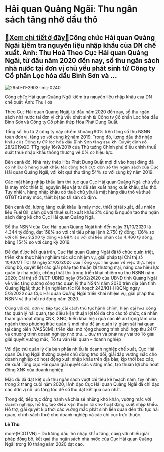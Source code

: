 Hải quan Quảng Ngãi: Thu ngân sách tăng nhờ dầu thô
===================================================

[:gift:Xem chi tiết ở đây:gift:](https://hddtvn.com/hai-quan-quang-ngai-thu-ngan-sach-tang-nho-dau-tho/)Công chức Hải quan Quảng Ngãi kiểm tra nguyên liệu nhập khẩu của DN chế xuất. Ảnh: Thu Hoà Theo Cục Hải quan Quảng Ngãi, từ đầu năm 2020 đến nay, số thu ngân sách nhà nước tại đơn vị chủ yếu phát sinh từ Công ty Cổ phần Lọc hóa dầu Bình Sơn và …
-----------------------------------------------------------------------------------------------------------------------------------------------------------------------------------------------------------------------------------------------------





![2950-11-2903-img-0240](https://hddtvn.com/wp-content/uploads/2021/01/2950_11-2903_IMG-0240.jpg "Công chức Hải quan Quảng Ngãi kiểm tra nguyên liệu nhập khẩu của DNCX. 	 Ảnh: Thu Hoà")


Công chức Hải quan Quảng Ngãi kiểm tra nguyên liệu nhập khẩu của DN chế xuất. Ảnh: Thu Hoà



Theo Cục Hải quan Quảng Ngãi, từ đầu năm 2020 đến nay, số thu ngân sách nhà nước tại đơn vị chủ yếu phát sinh từ Công ty Cổ phần Lọc hóa dầu Bình Sơn và Công ty Cổ phần thép Hòa Phát Dung Quất.


Tổng số thu từ 2 công ty này chiếm khoảng 90% trên tổng số thu NSNN toàn đơn vị, tăng so với cùng kỳ năm 2019. Trong đó, lượng dầu thô nhập khẩu của Công ty CP lọc hóa dầu Bình Sơn tăng sau khi Quyết định số 28/2019/QĐ-TTg ngày 16/9/2019 của Thủ tướng Chính phủ điều chỉnh thuế suất thuế nhập khẩu thông thường về 0% có hiệu lực.


Bên cạnh đó, Nhà máy thép Hòa Phát Dung Quất mới đi vào hoạt động đã có nhiều lô hàng xuất khẩu tác động tích cực đến số thu ngân sách của Cục Hải quan Quảng Ngãi, với kết quả thu tăng 54% so với cùng kỳ năm 2019.


Các mặt hàng nhập khẩu làm thủ tục qua Cục Hải quan Quảng Ngãi chủ yếu là máy móc thiết bị, nguyên liệu vật tư để sản xuất hàng xuất khẩu, dầu thô. Tuy nhiên, hàng nhập khẩu có thuế chủ yếu là mặt hàng dầu thô và thuế GTGT từ máy móc, thiết bị tạo tài sản cố định.


Bên cạnh đó, lượng hàng xuất khẩu là máy móc, thiết bị tái xuất, dầu nhiên liệu Fuel Oil, dăm gỗ với thuế suất xuất khẩu 2% cũng là nguồn tạo thu ngân sách đáng kể cho Cục Hải quan Quảng Ngãi.


Số thu NSNN của Cục Hải quan Quảng Ngãi tính đến ngày 31/10/2020 là 4.344 tỷ đồng, đạt 158% so với chỉ tiêu pháp lệnh 2.750 tỷ đồng; 136% so với chỉ tiêu 3.200 tỷ đồng và 98% so với chỉ tiêu phấn đấu 4.460 tỷ đồng; bằng 154% so với cùng kỳ 2019.


Để đạt được kết quả trên, Cục Hải quan Quảng Ngãi đã tổ chức quán triệt, triển khai thực hiện nghiêm túc các nhiệm vụ, giải pháp tại Chỉ thị số 1040/CT-TCHQ ngày 21/02/2020 của Tổng cục Hải quan về việc thực hiện đồng bộ, quyết liệt các giải pháp tạo thuận lợi thương mại, nâng cao hiệu lực quản lý nhà nước, chống thất thu trong triển khai nhiệm vụ thu NSNN năm 2020; Chỉ thị số 01/CT-UBND ngày 05/02/2020 của UBND tỉnh Quảng Ngãi về việc tăng cường công tác quản lý thu NSNN năm 2020 trên địa bàn tỉnh Quảng Ngãi; thực hiện nghiêm túc Kế hoạch 242/KH-HQQNg ngày 5/3/2020 của Cục Hải quan Quảng Ngãi triển khai nhiệm vụ, giải pháp thu NSNN và thu hồi nợ đọng năm 2020.


Cùng với đó, đơn vị tiếp tục cải cách thủ tục hành chính, hiện đại hóa công tác quản lý hải quan, tạo điều kiện thuận lợi tối đa cho các tổ chức, cá nhân tham gia hoạt động XNK, XNC; triển khai hiệu quả các đề án trọng tâm của ngành theo phương thức quản lý mới như đề án quản lý, giám sát hải quan tại cảng biển (VASSCM); triển khai mở rộng chương trình phối hợp thu 24/7 và chương trình doanh nghiệp nhờ thu…. duy trì và phát huy vai trò Tổ giải giải quyết vướng mắc, Tổ tư vấn Hải quan – doanh nghiệp


Với đặc thù quản lý địa bàn phần nhiều là doanh nghiệp chế xuất, Cục Hải quan Quảng Ngãi thường xuyên chủ động trao đổi, giải đáp vướng mắc cho doanh nghiệp có hoạt động xuất nhập khẩu trên địa bàn; kịp thời báo cáo, đề xuất Tổng cục Hải quan giải quyết các vướng mắc, tạo thuận lợi cho hoạt động XNK của doanh nghiệp.


Mặc dù đã đạt kết quả thu ngân sách vượt chỉ tiêu kế hoạch năm, tuy nhiên, trong 2 tháng cuối năm 2020, lãnh đạo Cục Hải quan Quảng Ngãi đã chỉ đạo các đơn vị nỗ lực tăng tốc để số thu đạt kết quả cao nhất.


Trong đó, tiếp tục đồng hành và chia sẻ những khó khăn, vướng mắc với doanh nghiệp, hỗ trợ, tạo điều kiện thuận lợi cho hoạt động xuất nhập khẩu. Hỗ trợ, giải quyết kịp thời các vướng mắc phát sinh liên quan đến thủ tục hải quan, chính sách thuế cho doanh nghiệp và các chi cục trực thuộc.




**Lê Thu**



more(HDDTVN) – Do lượng dầu thô nhập khẩu tăng, cùng với nhiều giải pháp đồng bộ, kết quả thu ngân sách nhà nước của Cục Hải quan Quảng Ngãi trong 10 tháng năm 2020 đạt cao.

